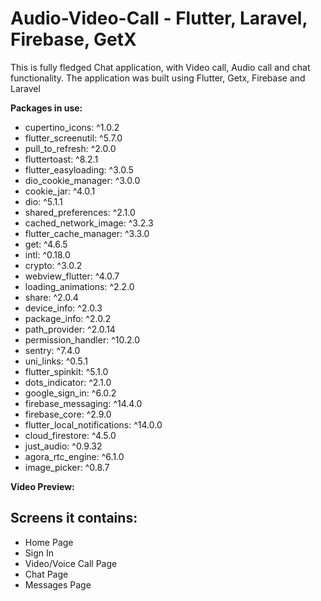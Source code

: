 # Audio-Video-Call - Flutter, Laravel, Firebase, GetX

This is fully fledged Chat application, with Video call, Audio call and chat functionality. The application was built using Flutter, Getx, Firebase and Laravel

**Packages in use:**
  - cupertino_icons: ^1.0.2
  - flutter_screenutil: ^5.7.0
  - pull_to_refresh: ^2.0.0
  - fluttertoast: ^8.2.1
  - flutter_easyloading: ^3.0.5
  - dio_cookie_manager: ^3.0.0
  - cookie_jar: ^4.0.1
  - dio: ^5.1.1
  - shared_preferences: ^2.1.0
  - cached_network_image: ^3.2.3
  - flutter_cache_manager: ^3.3.0
  - get: ^4.6.5
  - intl: ^0.18.0
  - crypto: ^3.0.2
  - webview_flutter: ^4.0.7
  - loading_animations: ^2.2.0
  - share: ^2.0.4
  - device_info: ^2.0.3
  - package_info: ^2.0.2
  - path_provider: ^2.0.14
  - permission_handler: ^10.2.0
  - sentry: ^7.4.0
  - uni_links: ^0.5.1
  - flutter_spinkit: ^5.1.0
  - dots_indicator: ^2.1.0
  - google_sign_in: ^6.0.2
  - firebase_messaging: ^14.4.0
  - firebase_core: ^2.9.0
  - flutter_local_notifications: ^14.0.0
  - cloud_firestore: ^4.5.0
  - just_audio: ^0.9.32
  - agora_rtc_engine: ^6.1.0
  - image_picker: ^0.8.7
  
  **Video Preview:**
  
  ## Screens it contains:
   - Home Page 
   - Sign In
   - Video/Voice Call Page
   - Chat Page
   - Messages Page
